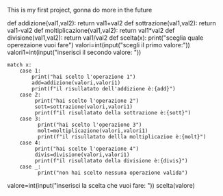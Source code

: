 
This is my first project, gonna do more in the future


def addizione(val1,val2):
     return val1+val2
def sottrazione(val1,val2):
     return val1-val2
def moltiplicazione(val1,val2):
    return val1*val2
def divisione(val1,val2):
     return val1/val2
def scelta(x):
    print("sceglia quale operezaione vuoi fare")
    valori=int(input("scegli il primo valore:"))
    valori1=int(input("inserisci il secondo valore: "))
    
    match x:
        case 1:
            print("hai scelto l'operazione 1")
            add=addizione(valori,valori1)
            print(f"il risullatato dell'addizione è:{add}")
        case 2:
             print("hai scelto l'operazione 2")
             sott=sottrazione(valori,valori1)
             print(f"il risullatato della sottrazione è:{sott}")
        case 3:
              print("hai scelto l'operazione 3")
              molt=moltiplicazione(valori,valori1)
              print(f"il risullatato dellla moltiplicazioe è:{molt}")
        case 4:
             print("hai scelto l'operazione 4")
             divis=divisione(valori,valori1)
             print(f"il risullatato della divisione è:{divis}")             
        case _:
              print("non hai scelto nessuna operazione valida")
valore=int(input("inserisci la scelta che vuoi fare: "))
scelta(valore)

